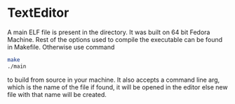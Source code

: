# TextEditor
A main ELF file is present in the directory. It was built on 64 bit Fedora Machine. Rest of the options used to compile the executable can be found in Makefile.
Otherwise use command
```sh
make
./main
```
to build from source in your machine.
It also accepts a command line arg, which is the name of the file if found, it will be opened in the editor else new file with that name will be created.
